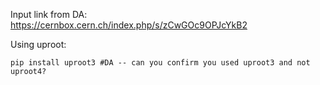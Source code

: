 
Input link from DA: https://cernbox.cern.ch/index.php/s/zCwGOc9OPJcYkB2

Using uproot:

```
pip install uproot3 #DA -- can you confirm you used uproot3 and not uproot4?
```

